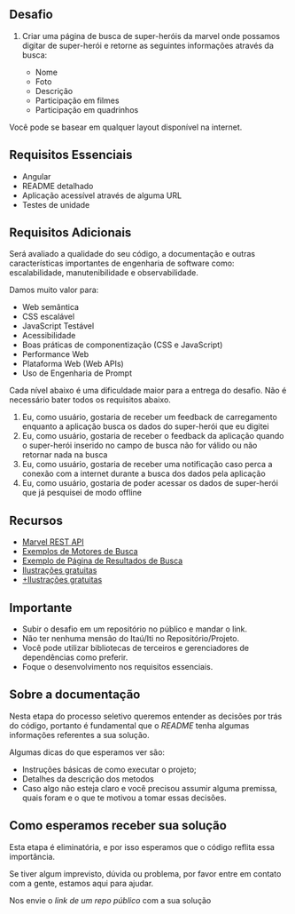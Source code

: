 ## Desafio

1. Criar uma página de busca de super-heróis da marvel onde possamos digitar de super-herói e retorne as seguintes informações através da busca:
    
    - Nome
    - Foto
    - Descrição
    - Participação em filmes
    - Participação em quadrinhos

Você pode se basear em qualquer layout disponível na internet.


## Requisitos Essenciais

- Angular
- README detalhado
- Aplicação acessível através de alguma URL
- Testes de unidade

## Requisitos Adicionais

Será avaliado a qualidade do seu código, a documentação e outras características importantes de engenharia de software como: escalabilidade, manutenibilidade e observabilidade.

Damos muito valor para: 

- Web semântica
- CSS escalável
- JavaScript Testável
- Acessibilidade
- Boas práticas de componentização (CSS e JavaScript)
- Performance Web
- Plataforma Web (Web APIs)
- Uso de Engenharia de Prompt

Cada nível abaixo é uma dificuldade maior para a entrega do desafio. Não é necessário bater todos os requisitos abaixo. 

1. Eu, como usuário, gostaria de receber um feedback de carregamento enquanto a aplicação busca os dados do super-herói que eu digitei
3. Eu, como usuário, gostaria de receber o feedback da aplicação quando o super-herói inserido no campo de busca não for válido ou não retornar nada na busca
4. Eu, como usuário, gostaria de receber uma notificação caso perca a conexão com a internet durante a busca dos dados pela aplicação
5. Eu, como usuário, gostaria de poder acessar os dados de super-herói que já pesquisei de modo offline

## Recursos

- [Marvel REST API](https://developer.marvel.com/)
- [Exemplos de Motores de Busca](https://dribbble.com/tags/search_engine)
- [Exemplo de Página de Resultados de Busca](https://dribbble.com/search/search%20result%20page)
- [Ilustrações gratuitas](https://undraw.co/)
- [+Ilustrações gratuitas](https://www.pixeltrue.com/free-illustrations)


##  Importante

- Subir o desafio em um repositório no público e mandar o link.
- Não ter nenhuma mensão do Itaú/Iti no Repositório/Projeto.
- Você pode utilizar bibliotecas de terceiros e gerenciadores de dependências como preferir.
- Foque o desenvolvimento nos requisitos essenciais.

## Sobre a documentação

Nesta etapa do processo seletivo queremos entender as decisões por trás do código, portanto é fundamental que o *README* tenha algumas informações referentes a sua solução.

Algumas dicas do que esperamos ver são:

- Instruções básicas de como executar o projeto;
- Detalhes da descrição dos metodos
- Caso algo não esteja claro e você precisou assumir alguma premissa, quais foram e o que te motivou a tomar essas decisões.

## Como esperamos receber sua solução

Esta etapa é eliminatória, e por isso esperamos que o código reflita essa importância.

Se tiver algum imprevisto, dúvida ou problema, por favor entre em contato com a gente, estamos aqui para ajudar.

Nos envie o *link de um repo público* com a sua solução


